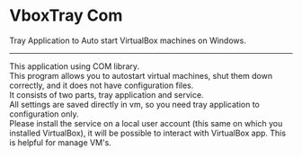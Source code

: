 # VboxTray Com
Tray Application to Auto start VirtualBox machines on Windows.<hr>
This application using COM library.<br>
This program allows you to autostart virtual machines, shut them down correctly, and it does not have configuration files.<br>
It consists of two parts, tray application and service.<br>
All settings are saved directly in vm, so you need tray application to configuration only.<br>
Please install the service on a local user account (this same on which you installed VirtualBox), it will be possible to interact with VirtualBox app. This is helpful for manage VM's.
